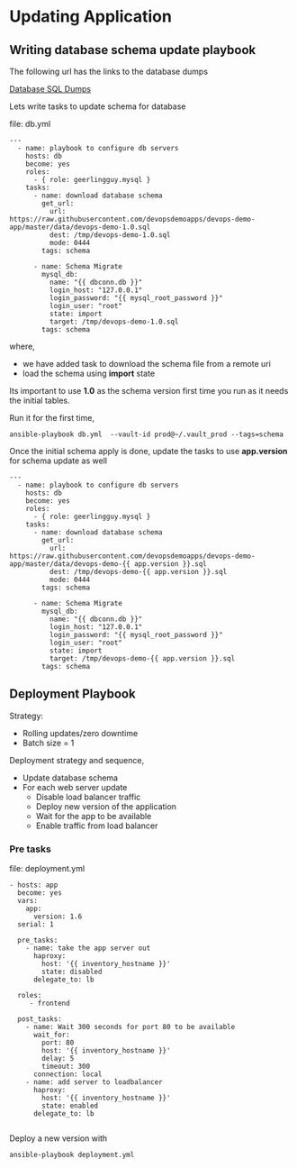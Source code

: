 # Updating Application

## Writing database schema update playbook

The following url has the links to the database dumps  

[Database SQL Dumps]( https://github.com/devopsdemoapps/devops-demo-app/tree/master/data)


Lets write tasks to update schema for database

file: db.yml
```
---
  - name: playbook to configure db servers
    hosts: db
    become: yes
    roles:
      - { role: geerlingguy.mysql }
    tasks:
      - name: download database schema
        get_url:
          url: https://raw.githubusercontent.com/devopsdemoapps/devops-demo-app/master/data/devops-demo-1.0.sql
          dest: /tmp/devops-demo-1.0.sql
          mode: 0444
        tags: schema

      - name: Schema Migrate
        mysql_db:
          name: "{{ dbconn.db }}"
          login_host: "127.0.0.1"
          login_password: "{{ mysql_root_password }}"
          login_user: "root"
          state: import
          target: /tmp/devops-demo-1.0.sql
        tags: schema

```
where,
  * we have added task to download the schema file from a remote uri
  * load the schema using **import** state

Its important to use **1.0** as the schema version first time you run as it needs the initial tables.

Run it for the first time,

```
ansible-playbook db.yml  --vault-id prod@~/.vault_prod --tags=schema
```

Once the initial schema apply is done, update the tasks to use **app.version** for schema update as well

```
---
  - name: playbook to configure db servers
    hosts: db
    become: yes
    roles:
      - { role: geerlingguy.mysql }
    tasks:
      - name: download database schema
        get_url:
          url: https://raw.githubusercontent.com/devopsdemoapps/devops-demo-app/master/data/devops-demo-{{ app.version }}.sql
          dest: /tmp/devops-demo-{{ app.version }}.sql
          mode: 0444
        tags: schema

      - name: Schema Migrate
        mysql_db:
          name: "{{ dbconn.db }}"
          login_host: "127.0.0.1"
          login_password: "{{ mysql_root_password }}"
          login_user: "root"
          state: import
          target: /tmp/devops-demo-{{ app.version }}.sql
        tags: schema

```



## Deployment Playbook

Strategy:
  * Rolling updates/zero downtime
  * Batch size = 1

Deployment strategy and sequence,
  * Update database schema
  * For each web server update
    * Disable load balancer traffic
    * Deploy new version of the application
    * Wait for the app to be available
    * Enable traffic from load balancer


### Pre tasks


file: deployment.yml
```
- hosts: app
  become: yes
  vars:
    app:
      version: 1.6
  serial: 1

  pre_tasks:
    - name: take the app server out
      haproxy:
        host: '{{ inventory_hostname }}'
        state: disabled
      delegate_to: lb

  roles:
     - frontend

  post_tasks:
    - name: Wait 300 seconds for port 80 to be available
      wait_for:
        port: 80
        host: '{{ inventory_hostname }}'
        delay: 5
        timeout: 300
      connection: local
    - name: add server to loadbalancer
      haproxy:
        host: '{{ inventory_hostname }}'
        state: enabled
      delegate_to: lb


```

Deploy a new version with

```
ansible-playbook deployment.yml

```

